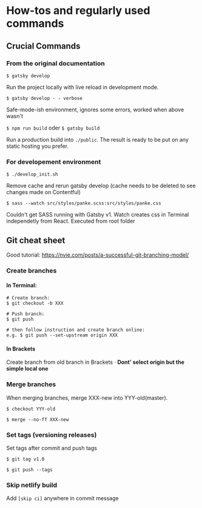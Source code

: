 # How-tos and regularly used commands 

## Crucial Commands

### From the original documentation

`$ gatsby develop`

Run the project locally with live reload in development mode.

`$ gatsby develop - - verbose`



Safe-mode-ish environment, ignores some errors, worked when above wasn't 

`$ npm run build` oder `$ gatsby build`

Run a production build into `./public`. The result is ready to be put on any static hosting you prefer.

### For developement environment

`$ ./develop_init.sh`

Remove cache and rerun gatsby develop (cache needs to be deleted to see changes made on Contentful)

`$ sass --watch src/styles/panke.scss:src/styles/panke.css`

Couldn't get SASS running with Gatsby v1. Watch creates css in Terminal independetly from React. Executed from root folder

## Git cheat sheet

Good tutorial: https://nvie.com/posts/a-successful-git-branching-model/

### Create branches

#### In Terminal:

```
# Create branch:
$ git checkout -b XXX

# Push branch:
$ git push

# then follow instruction and create branch online:
e.g. $ git push --set-upstream origin XXX
```

#### In Brackets 

Create branch from old branch in Brackets · **Dont' select origin but the simple local one**

### Merge branches

When merging branches, merge XXX-new into YYY-old(master).

```
$ checkout YYY-old

$ merge --no-ff XXX-new

```

### Set tags (versioning releases)

Set tags after commit and push tags

```
$ git tag v1.0

$ git push --tags
```

### Skip netlify build

Add `[skip ci]` anywhere in commit message
